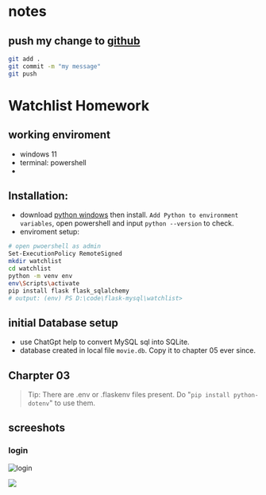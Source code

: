 # notes
## push my change to [github](https://github.com/2021201554zqy/RucMovie)
```bash
git add .
git commit -m "my message"
git push
```
# Watchlist Homework
## working enviroment
- windows 11
- terminal: powershell
- 

## Installation:
- download [python windows](https://www.python.org/ftp/python/3.12.0/python-3.12.0-amd64.exe) then install. `Add Python to environment variables`, open powershell and input `python --version` to check.
- enviroment setup:
```bash
# open pwoershell as admin
Set-ExecutionPolicy RemoteSigned
mkdir watchlist
cd watchlist
python -m venv env
env\Scripts\activate
pip install flask flask_sqlalchemy
# output: (env) PS D:\code\flask-mysql\watchlist>
```

## initial Database setup
- use ChatGpt help to convert MySQL sql into SQLite.
- database created in local file `movie.db`. Copy it to chapter 05 ever since.

## Charpter 03
>  Tip: There are .env or .flaskenv files present. Do "`pip install python-dotenv`" to use them.

## screeshots
### login
![login](screeshots/login_state.png)

<img src="screeshots/login_state.png"></img>